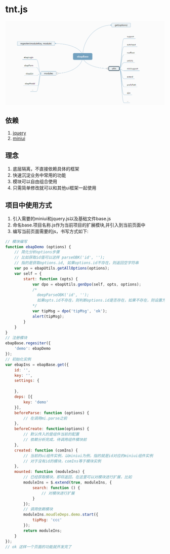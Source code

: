 # tnt.js
![](base.png)

## 依赖

1. [jquery](http://www.jquery.com)
2. [miniui](http://www.miniui.com)

## 理念

1. 底层隔离，不直接依赖具体的框架
2. 快速沉淀业务中常用的功能
3. 模块可以自由组合使用
4. 只需简单修改就可以和其他ui框架一起使用

## 项目中使用方式

1. 引入需要的miniui和jquery.js以及基础文件base.js
2. 命名base.项目名称.js作为当前项目的扩展模块,并引入到当前页面中
3. 编写当前页面需要的js，书写方式如下:
```javascript
// 模块编写
function ebapDemo (options) {
    // 简化分析options步骤
    // 比如获取id值可以这样 parseOBK('id', ''); 
    // 指的是获取options.id, 如果options.id不存在，则返回空字符串
    var po = ebapUtils.getAllOptions(options);
    var self = {
        start: function (opts) {
            var dpo = ebapUtils.genDpo(self, opts, options);
            /*
              deepParseOBK('id', '');
              如果opts.id不存在，则判断options.id是否存在，如果不存在，则设置为空字符串默认值
            */
            var tipMsg = dpo('tipMsg', 'ok');
            alert(tipMsg);
        }
    }
}
// 注册模块
ebapBase.regesiter({
    'demo': ebapDemo
});
// 初始化实例
var ebapIns = ebapBase.get({
    id: '',
    key: '',
    settings: {

    },
    deps: [{
        key: 'demo'
    }],
    beforeParse: function (options) {
        // 在调用mi.parse之前
    },
    beforeCreate: function(options) {
        // 默认传入的是组件当前的配置
        // 依赖分析完成，待调用组件模块前
    },
    created: function (comIns) {
        // 当前的ui组件实例，以miniui为例，指的就是id对应的miniui组件实例
        // 对于没有id的模块，comIns等于模块实例
    },
    mounted: function (moduleIns) {
        // 已经获取模块，即将返回，在这里可以对模块进行扩展，比如
        moduleIns = $.extend(true, moduleIns, {
            search: function () {
                // 对模块进行扩展
            }
        });
        // 调用依赖模块
        moduleIns.moudleDeps.demo.start({
            tipMsg: 'ccc'
        });
        return moduleIns;
    }
});
// ok 这样一个页面的功能就开发完了
```

